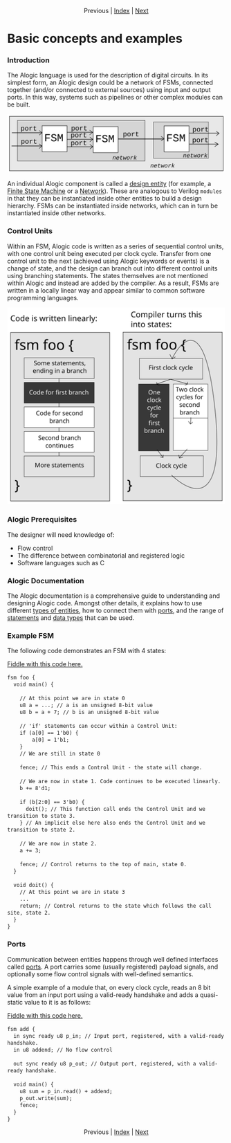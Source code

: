 <p align="center">
Previous |
<a href="index.md">Index</a> |
<a href="compilation.md">Next</a>
</p>

# Basic concepts and examples 

### Introduction

The Alogic language is used for the description of digital circuits. In its
simplest form, an Alogic design could be a network of FSMs, connected
together (and/or connected to external sources) using input and output ports. In
this way, systems such as pipelines or other complex modules can be built.

![intro](intro.svg)

An individual Alogic component is called a [design entity](entities.md) (for
example, a [Finite State Machine](fsms.md) or a [Network](networks.md)). These
are analogous to Verilog `modules` in that they can be instantiated inside other
entities to build a design hierarchy. FSMs can be instantiated inside networks,
which can in turn be instantiated inside other networks.

### Control Units

Within an FSM, Alogic code is written as a series of sequential control units,
with one control unit being executed per clock cycle. Transfer from one control
unit to the next (achieved using Alogic keywords or events) is a change of
state, and the design can branch out into different control units using
branching statements. The states themselves are not mentioned within Alogic and
instead are added by the compiler. As a result, FSMs are written in a locally
linear way and appear similar to common software programming languages.

![control-units](control-unit.svg)

### Alogic Prerequisites

The designer will need knowledge of:
- Flow control
- The difference between combinatorial and registered logic
- Software languages such as C

### Alogic Documentation

The Alogic documentation is a comprehensive guide to understanding and designing
Alogic code. Amongst other details, it explains how to use different [types of
entities](entities.md), how to connect them with [ports](ports.md), and the
range of [statements](statements.md) and [data types](types.md) that can be
used.

### Example FSM

The following code demonstrates an FSM with 4 states:

<a href="http://afiddle.argondesign.com/?example=concepts_example_fsm.alogic">Fiddle with this code here.</a>

```
fsm foo {
  void main() {
  
    // At this point we are in state 0
    u8 a = ...; // a is an unsigned 8-bit value
    u8 b = a + 7; // b is an unsigned 8-bit value
    
    // 'if' statements can occur within a Control Unit:
    if (a[0] == 1'b0) {
        a[0] = 1'b1;
    }
    // We are still in state 0
    
    fence; // This ends a Control Unit - the state will change.
    
    // We are now in state 1. Code continues to be executed linearly.
    b += 8'd1;
    
    if (b[2:0] == 3'b0) {
      doit(); // This function call ends the Control Unit and we transition to state 3.
    } // An implicit else here also ends the Control Unit and we transition to state 2.
    
    // We are now in state 2.
    a += 3;

    fence; // Control returns to the top of main, state 0.
  }

  void doit() {
    // At this point we are in state 3
    ...
    return; // Control returns to the state which follows the call site, state 2. 
  }
}
```

### Ports

Communication between entities happens through well defined interfaces called
[ports](ports.md). A port carries some (usually registered) payload signals,
and optionally some flow control signals with well-defined semantics.

A simple example of a module that, on every clock cycle, reads an 8 bit value
from an input port using a valid-ready handshake and adds a quasi-static value
to it is as follows:

<a href="http://afiddle.argondesign.com/?example=concepts_ports.alogic">Fiddle with this code here.</a>

```
fsm add {
  in sync ready u8 p_in; // Input port, registered, with a valid-ready handshake.
  in u8 addend; // No flow control

  out sync ready u8 p_out; // Output port, registered, with a valid-ready handshake.

  void main() {
    u8 sum = p_in.read() + addend;
    p_out.write(sum);
    fence;
  }
}
```

<p align="center">
Previous |
<a href="index.md">Index</a> |
<a href="compilation.md">Next</a>
</p>
